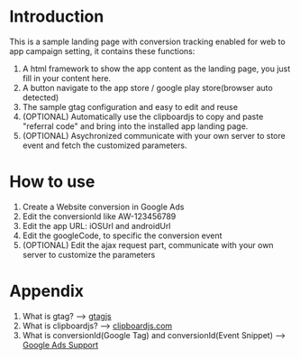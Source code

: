 # Introduction

This is a sample landing page with conversion tracking enabled for web to app campaign setting, it contains these functions:

1. A html framework to show the app content as the landing page, you just fill in your content here.
2. A button navigate to the app store / google play store(browser auto detected)
3. The sample gtag configuration and easy to edit and reuse
4. (OPTIONAL) Automatically use the clipboardjs to copy and paste "referral code" and bring into the installed app landing page.
5. (OPTIONAL) Asychronized communicate with your own server to store event and fetch the customized parameters.

# How to use
1. Create a Website conversion in Google Ads
2. Edit the conversionId like AW-123456789
3. Edit the app URL: iOSUrl and androidUrl
4. Edit the googleCode, to specific the conversion event
5. (OPTIONAL) Edit the ajax request part, communicate with your own server to customize the parameters

# Appendix

1. What is gtag? --> [gtagjs](https://developers.google.com/analytics/devguides/collection/gtagjs)
2. What is clipboardjs? --> [clipboardjs.com](https://clipboardjs.com/)
3. What is conversionId(Google Tag) and conversionId(Event Snippet) --> [Google Ads Support](https://support.google.com/google-ads/answer/7548399?hl=en)